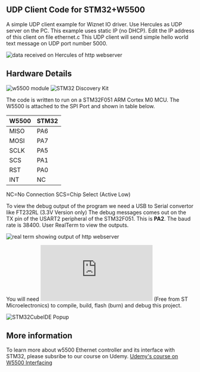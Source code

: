 ## UDP Client Code for STM32+W5500
A simple UDP client example for Wiznet IO driver. Use Hercules as UDP server on the PC. This example uses static IP (no DHCP).
Edit the IP address of this client on file ethernet.c This UDP client will send simple hello world text message on UDP port number 5000.

![data received on Hercules of http webserver](https://extremeelectronics.co.in/github/w5500/hercules-udp-server.png)
 
## Hardware Details

![w5500 module](https://extremeelectronics.co.in/github/w5500/w5500-module.jpg)
![STM32 Discovery Kit](https://extremeelectronics.co.in/github/w5500/stm32f051-discovery-board.jpg)

The code is written to run on a STM32F051 ARM Cortex M0 MCU. The W5500 is attached to the SPI Port and shown in table below.

| W5500    | STM32   |
| -------- | ------- |
| MISO     | PA6     |
| MOSI     | PA7     |
| SCLK     | PA5     |
| SCS      | PA1     |
| RST      | PA0     |
| INT      | NC      |

NC=No Connection
SCS=Chip Select (Active Low)

To view the debug output of the program we need a USB to Serial convertor like FT232RL (3.3V Version only)
The debug messages comes out on the TX pin of the USART2 peripheral of the STM32F051. This is **PA2**.
The baud rate is 38400. User RealTerm to view the outputs.

![real term showing output of http webserver](https://extremeelectronics.co.in/github/w5500/udp-client-w5500-screenshot-realterm.png)

You will need ![STM32CubeIDE](https://www.st.com/en/development-tools/stm32cubeide.html) (Free from ST Microelectronics) to compile, build, flash (burn) and debug this project.

![STM32CubeIDE Popup](https://extremeelectronics.co.in/github/w5500/stm32cube_ide.png)

## More information
To learn more about w5500 Ethernet controller and its interface with STM32, please subsribe to our course on Udemy.
[Udemy's course on W5500 Interfacing](https://www.udemy.com/course/ethernet-on-stm32-using-w5500/)
